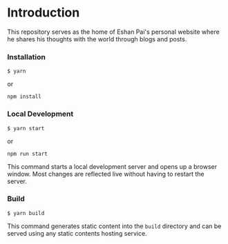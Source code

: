 # Introduction

This repository serves as the home of Eshan Pai's personal website where he shares his thoughts with the world through blogs and posts.

### Installation

```
$ yarn
```
or

```
npm install
```

### Local Development

```
$ yarn start
```
or

```
npm run start
```

This command starts a local development server and opens up a browser window. Most changes are reflected live without having to restart the server.

### Build

```
$ yarn build
```

This command generates static content into the `build` directory and can be served using any static contents hosting service.

